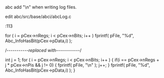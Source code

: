 abc add "\n" when writing log files.

edit abc/src/base/abci/abcLog.c

:113 

for ( i = pCex->nRegs; i < pCex->nBits; i++ )
	fprintf( pFile, "%d", Abc_InfoHasBit(pCex->pData,i) );

/*-----------replaced with------------*/

int j = 1;
for ( i = pCex->nRegs; i < pCex->nBits; i++ )
{
	if(i == pCex->nRegs + j * pCex->nPis && j != 0)
	{
		fprintf( pFile, "\n" );
		j++;
	}
	fprintf( pFile, "%d", Abc_InfoHasBit(pCex->pData,i) );
}

